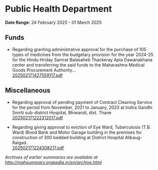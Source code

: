 # Public Health Department

**Date Range**: 24 February 2025 - 01 March 2025


## Funds
- Regarding granting administrative approval for the purchase of 105 types of medicines from the budgetary provision for the year 2024-25 for the Hindu Hriday Samrat Balasaheb Thackeray Apla Dawanakhana center and transferring the said funds to the Maharashtra Medical Goods Procurement Authority...\
  [202502171427559117.pdf](https://gr.maharashtra.gov.in/Site/Upload/Government%20Resolutions/English/202502171427559117.pdf)

## Miscellaneous
- Regarding approval of pending payment of Contract Cleaning Service for the period from November, 2021 to January, 2023 at Indira Gandhi Smriti sub-district Hospital, Bhiwandi, dist. Thane\
  [202502171222312017.pdf](https://gr.maharashtra.gov.in/Site/Upload/Government%20Resolutions/English/202502171222312017.pdf)

- Regarding giving approval to eviction of Eye Ward, Tuberculosis (T.B. Ward) Blood Bank and Motor Garage building in the premises for construction of 300 bedded building at District Hospital Alibaug- Raigad..\
  [202502171224308217.pdf](https://gr.maharashtra.gov.in/Site/Upload/Government%20Resolutions/English/202502171224308217.pdf)


*Archives of earlier summaries are available at http://mahsummary.orgpedia.in/en/archive.html*
